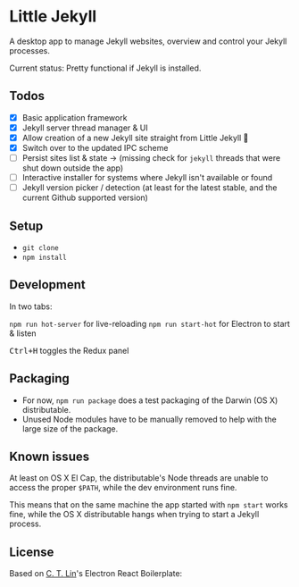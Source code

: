 # Little Jekyll

A desktop app to manage Jekyll websites, overview and control your Jekyll processes.

Current status: Pretty functional if Jekyll is installed.

## Todos
- [X] Basic application framework
- [X] Jekyll server thread manager & UI
- [X] Allow creation of a new Jekyll site straight from Little Jekyll 🎉
- [X] Switch over to the updated IPC scheme
- [ ] Persist sites list & state → (missing check for `jekyll` threads that were shut down outside the app)
- [ ] Interactive installer for systems where Jekyll isn't available or found
- [ ] Jekyll version picker / detection (at least for the latest stable, and the current Github supported version)

## Setup

- `git clone`
- `npm install`

## Development

In two tabs:

`npm run hot-server` for live-reloading
`npm run start-hot` for Electron to start & listen

<kbd>Ctrl+H</kbd> toggles the Redux panel

## Packaging
- For now, `npm run package` does a test packaging of the Darwin (OS X) distributable.
- Unused Node modules have to be manually removed to help with the large size of the package.

## Known issues
At least on OS X El Cap, the distributable's Node threads are unable to access the proper `$PATH`, while the dev environment runs fine.

This means that on the same machine the app started with `npm start` works fine, while the OS X distributable hangs when trying to start a Jekyll process.

## License
Based on [C. T. Lin](https://github.com/chentsulin)'s Electron React Boilerplate:
